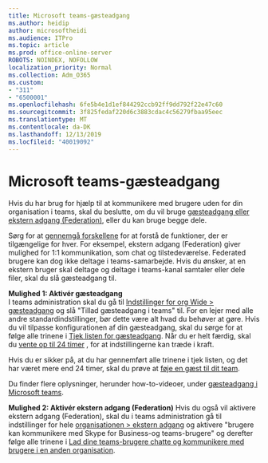 ```yaml
---
title: Microsoft teams-gæsteadgang
ms.author: heidip
author: microsoftheidi
ms.audience: ITPro
ms.topic: article
ms.prod: office-online-server
ROBOTS: NOINDEX, NOFOLLOW
localization_priority: Normal
ms.collection: Adm_O365
ms.custom:
- "311"
- "6500001"
ms.openlocfilehash: 6fe5b4e1d1ef844292ccb92ff9dd792f22e47c60
ms.sourcegitcommit: 3f825fedaf220d6c3883cdac4c56279fbaa95eec
ms.translationtype: MT
ms.contentlocale: da-DK
ms.lasthandoff: 12/13/2019
ms.locfileid: "40019092"
---
```

# <a name="microsoft-teams---guest-access"></a>Microsoft teams-gæsteadgang

Hvis du har brug for hjælp til at kommunikere med brugere uden for din organisation i teams, skal du beslutte, om du vil bruge [gæsteadgang eller ekstern adgang (Federation)](https://docs.microsoft.com/microsoftteams/manage-external-access#external-access-vs-guest-access), eller du kan bruge begge dele.

Sørg for at [gennemgå forskellene](https://docs.microsoft.com/microsoftteams/manage-external-access#external-access-vs-guest-access) for at forstå de funktioner, der er tilgængelige for hver.  For eksempel, ekstern adgang (Federation) giver mulighed for 1:1 kommunikation, som chat og tilstedeværelse.  Federated brugere kan dog ikke deltage i teams-samarbejde.  Hvis du ønsker, at en ekstern bruger skal deltage og deltage i teams-kanal samtaler eller dele filer, skal du slå gæsteadgang til.

**Mulighed 1: Aktivér gæsteadgang**   
I teams administration skal du gå til [Indstillinger for org Wide > gæsteadgang](https://admin.teams.microsoft.com/company-wide-settings/guest-configuration) og slå "Tillad gæsteadgang i teams" til.  For en lejer med alle andre standardindstillinger, bør dette være alt hvad du behøver at gøre.  Hvis du vil tilpasse konfigurationen af din gæsteadgang, skal du sørge for at følge alle trinene i [Tjek listen for gæsteadgang](https://docs.microsoft.com/microsoftteams/guest-access-checklist). Når du er helt færdig, skal du [vente op til 24 timer](https://docs.microsoft.com/microsoftteams/manage-guests#guest-access-latencies) , for at indstillingerne kan træde i kraft.

Hvis du er sikker på, at du har gennemført alle trinene i tjek listen, og det har været mere end 24 timer, skal du prøve at [føje en gæst til dit team](https://support.office.com/article/add-guests-to-a-team-in-teams-fccb4fa6-f864-4508-bdde-256e7384a14f#ID0EAABAAA=Desktop).

Du finder flere oplysninger, herunder how-to-videoer, under [gæsteadgang i Microsoft teams](https://docs.microsoft.com/microsoftteams/guest-access).

**Mulighed 2: Aktivér ekstern adgang (Federation)** Hvis du også vil aktivere ekstern adgang (Federation), skal du i teams administration gå til indstillinger for hele [organisationen > ekstern adgang](https://admin.teams.microsoft.com/company-wide-settings/external-communications) og aktivere "brugere kan kommunikere med Skype for Business-og teams-brugere" og derefter følge alle trinene i [Lad dine teams-brugere chatte og kommunikere med brugere i en anden organisation](https://docs.microsoft.com/microsoftteams/manage-external-access#let-your-teams-users-chat-and-communicate-with-users-in-another-organization).


